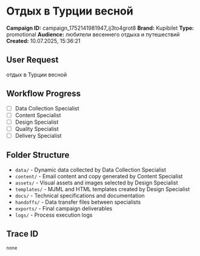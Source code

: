 # Отдых в Турции весной

**Campaign ID:** campaign_1752141981947_ij3to4grot8
**Brand:** Kupibilet
**Type:** promotional
**Audience:** любители весеннего отдыха и путешествий
**Created:** 10.07.2025, 15:36:21

## User Request
отдых в Турции весной

## Workflow Progress
- [ ] Data Collection Specialist
- [ ] Content Specialist  
- [ ] Design Specialist
- [ ] Quality Specialist
- [ ] Delivery Specialist

## Folder Structure

- `data/` - Dynamic data collected by Data Collection Specialist
- `content/` - Email content and copy generated by Content Specialist
- `assets/` - Visual assets and images selected by Design Specialist
- `templates/` - MJML and HTML templates created by Design Specialist
- `docs/` - Technical specifications and documentation
- `handoffs/` - Data transfer files between specialists
- `exports/` - Final campaign deliverables
- `logs/` - Process execution logs

## Trace ID
`none`
